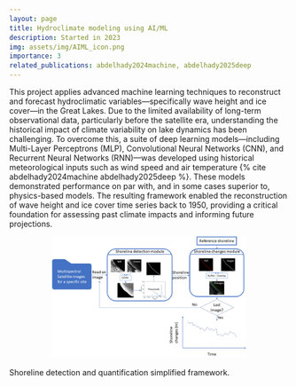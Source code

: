 ```yaml
---
layout: page
title: Hydroclimate modeling using AI/ML
description: Started in 2023
img: assets/img/AIML_icon.png
importance: 3
related_publications: abdelhady2024machine, abdelhady2025deep
---
```


This project applies advanced machine learning techniques to reconstruct and forecast hydroclimatic variables—specifically wave height and ice cover—in the Great Lakes. Due to the limited availability of long-term observational data, particularly before the satellite era, understanding the historical impact of climate variability on lake dynamics has been challenging. To overcome this, a suite of deep learning models—including Multi-Layer Perceptrons (MLP), Convolutional Neural Networks (CNN), and Recurrent Neural Networks (RNN)—was developed using historical meteorological inputs such as wind speed and air temperature {% cite abdelhady2024machine abdelhady2025deep %}. These models demonstrated performance on par with, and in some cases superior to, physics-based models. The resulting framework enabled the reconstruction of wave height and ice cover time series back to 1950, providing a critical foundation for assessing past climate impacts and informing future projections.

<img src="/assets/img/ShorelineDetectionFramework.png" alt="My photo" style="width: 70%; display: block; margin: 0 auto 20px auto;" class="rounded mx-auto d-block">

<div class="caption text-center">
  Shoreline detection and quantification simplified framework.
</div>
